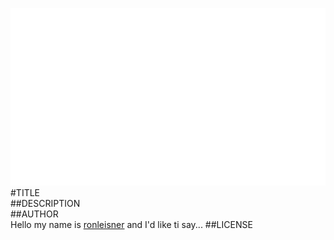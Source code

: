 ![image](screenshot.png)  
#TITLE  
##DESCRIPTION  
##AUTHOR  
Hello my name is [ronleisner](https://github.com/ronleisner) and I'd like ti say... 
##LICENSE  
